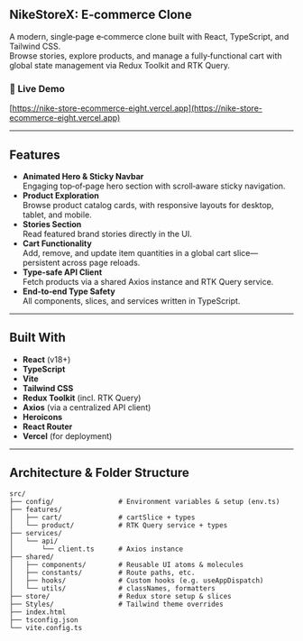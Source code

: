## NikeStoreX: E‑commerce Clone

A modern, single‑page e‑commerce clone built with React, TypeScript, and Tailwind CSS.  
Browse stories, explore products, and manage a fully‑functional cart with global state management via Redux Toolkit and RTK Query.

### 🚀 Live Demo

[https://nike-store-ecommerce-eight.vercel.app](https://nike-store-ecommerce-eight.vercel.app)

---

## Features

- **Animated Hero & Sticky Navbar**  
  Engaging top‑of‑page hero section with scroll‑aware sticky navigation.
- **Product Exploration**  
  Browse product catalog cards, with responsive layouts for desktop, tablet, and mobile.
- **Stories Section**  
  Read featured brand stories directly in the UI.
- **Cart Functionality**  
  Add, remove, and update item quantities in a global cart slice—persistent across page reloads.
- **Type‑safe API Client**  
  Fetch products via a shared Axios instance and RTK Query service.
- **End‑to‑end Type Safety**  
  All components, slices, and services written in TypeScript.

---

## Built With

- **React** (v18+)  
- **TypeScript**  
- **Vite**  
- **Tailwind CSS**  
- **Redux Toolkit** (incl. RTK Query)  
- **Axios** (via a centralized API client)  
- **Heroicons**  
- **React Router**  
- **Vercel** (for deployment)

---

## Architecture & Folder Structure

```text
src/
├── config/                # Environment variables & setup (env.ts)
├── features/
│   ├── cart/              # cartSlice + types
│   └── product/           # RTK Query service + types
├── services/
│   └── api/
│       └── client.ts      # Axios instance
├── shared/
│   ├── components/        # Reusable UI atoms & molecules
│   ├── constants/         # Route paths, etc.
│   ├── hooks/             # Custom hooks (e.g. useAppDispatch)
│   └── utils/             # classNames, formatters
├── store/                 # Redux store setup & slices
├── Styles/                # Tailwind theme overrides
├── index.html
├── tsconfig.json
└── vite.config.ts
